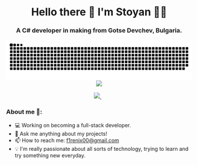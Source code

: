 <h1 align='center'>
  Hello there 👋 I'm Stoyan 👨‍💻
</h1>

<h3 align='center'>
  A C# developer in making from Gotse Devchev, Bulgaria.
</h3>
<a href="#"><img align="right" alt="Coding" width="1000" src="https://raw.githubusercontent.com/vassdeniss/vassdeniss/output/github-contribution-grid-snake-dark.svg#gh-dark-mode-only">

<p align='center'>
  <img src="https://github-readme-stats.vercel.app/api?username=stoyantsiparov&show_icons=true&count_private=true&theme=darcula" width="350"></a>
</p>

<p align='center'>
  <a href="https://stackoverflow.com/users/21890533/stoyan-tsiparov">
    <img src="https://img.shields.io/badge/Stack_Overflow-FE7A16?style=for-the-badge&logo=stack-overflow&logoColor=white" />        
  </a>&nbsp;&nbsp;
</p>

<h3>About me 👻:</h3>

- 💻 Working on becoming a full-stack developer.
- 💬 Ask me anything about my projects!
- 📫 How to reach me: f1renix00@gmail.com
- 💡 I'm really passionate about all sorts of technology, trying to learn and try something new everyday.
